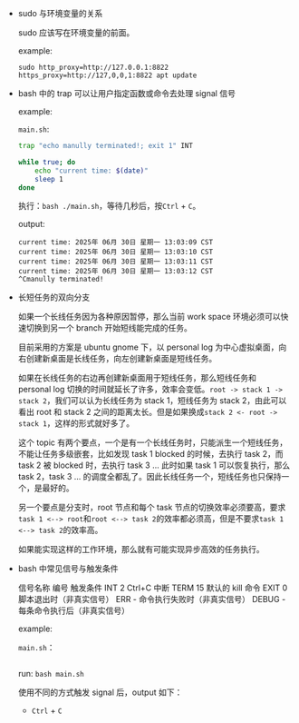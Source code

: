 * sudo 与环境变量的关系

    sudo 应该写在环境变量的前面。
    
    example:

    `sudo http_proxy=http://127.0.0.1:8822 https_proxy=http://127,0,0,1:8822 apt update`

* bash 中的 trap 可以让用户指定函数或命令去处理 signal 信号

    example:

    `main.sh`:

    ```bash
    trap "echo manully terminated!; exit 1" INT

    while true; do
        echo "current time: $(date)"
        sleep 1
    done
    ```

    执行：`bash ./main.sh`，等待几秒后，按`Ctrl` + `C`。

    output:

    ```
    current time: 2025年 06月 30日 星期一 13:03:09 CST
    current time: 2025年 06月 30日 星期一 13:03:10 CST
    current time: 2025年 06月 30日 星期一 13:03:11 CST
    current time: 2025年 06月 30日 星期一 13:03:12 CST
    ^Cmanully terminated!
    ```

* 长短任务的双向分支

    如果一个长线任务因为各种原因暂停，那么当前 work space 环境必须可以快速切换到另一个 branch 开始短线能完成的任务。

    目前采用的方案是 ubuntu gnome 下，以 personal log 为中心虚拟桌面，向右创建新桌面是长线任务，向左创建新桌面是短线任务。

    如果在长线任务的右边再创建新桌面用于短线任务，那么短线任务和 personal log 切换的时间就延长了许多，效率会变低。`root -> stack 1 -> stack 2`，我们可以认为长线任务为 stack 1，短线任务为 stack 2，由此可以看出 root 和 stack 2 之间的距离太长。但是如果换成`stack 2 <- root -> stack 1`，这样的形式就好多了。

    这个 topic 有两个要点，一个是有一个长线任务时，只能派生一个短线任务，不能让任务多级嵌套，比如发现 task 1 blocked 的时候，去执行 task 2，而 task 2 被 blocked 时，去执行 task 3 ... 此时如果 task 1 可以恢复执行，那么 task 2，task 3 ... 的调度全都乱了。因此长线任务一个，短线任务也只保持一个，是最好的。

    另一个要点是分支时，root 节点和每个 task 节点的切换效率必须要高，要求`task 1 <--> root`和`root <--> task 2`的效率都必须高，但是不要求`task 1 <--> task 2`的效率高。

    如果能实现这样的工作环境，那么就有可能实现异步高效的任务执行。

* bash 中常见信号与触发条件

    信号名称	编号	触发条件
    INT	2	Ctrl+C 中断
    TERM	15	默认的 kill 命令
    EXIT	0	脚本退出时（非真实信号）
    ERR	-	命令执行失败时（非真实信号）
    DEBUG	-	每条命令执行后（非真实信号）

    example:

    `main.sh`：

    ```bash

    ```

    run: `bash main.sh`

    使用不同的方式触发 signal 后，output 如下：

    * `Ctrl` + `C`